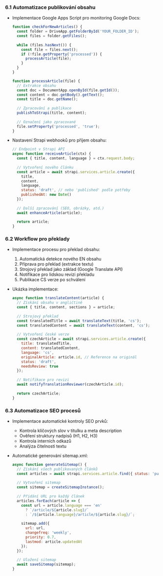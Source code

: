 ### 6.1 Automatizace publikování obsahu
- Implementace Google Apps Script pro monitoring Google Docs:
  ```javascript
  function checkForNewArticles() {
    const folder = DriveApp.getFolderById('YOUR_FOLDER_ID');
    const files = folder.getFiles();
    
    while (files.hasNext()) {
      const file = files.next();
      if (!file.getProperty('processed')) {
        processArticle(file);
      }
    }
  }
  
  function processArticle(file) {
    // Extrakce obsahu
    const doc = DocumentApp.openById(file.getId());
    const content = doc.getBody().getText();
    const title = doc.getName();
    
    // Zpracování a publikace
    publishToStrapi(title, content);
    
    // Označení jako zpracované
    file.setProperty('processed', 'true');
  }
  ```

- Nastavení Strapi webhooků pro příjem obsahu:
  ```javascript
  // Endpoint v Strapi API
  async function receiveArticle(ctx) {
    const { title, content, language } = ctx.request.body;
    
    // Vytvoření nového článku
    const article = await strapi.services.article.create({
      title,
      content,
      language,
      status: 'draft', // nebo 'published' podle potřeby
      publishedAt: new Date()
    });
    
    // Další zpracování (SEO, obrázky, atd.)
    await enhanceArticle(article);
    
    return article;
  }
  ```

### 6.2 Workflow pro překlady
- Implementace procesu pro překlad obsahu:
  1. Automatická detekce nového EN obsahu
  2. Příprava pro překlad (extrakce textu)
  3. Strojový překlad jako základ (Google Translate API)
  4. Notifikace pro lidskou revizi překladu
  5. Publikace CS verze po schválení

- Ukázka implementace:
  ```javascript
  async function translateContent(article) {
    // Získání obsahu v angličtině
    const { title, content, sections } = article;
    
    // Strojový překlad
    const translatedTitle = await translateText(title, 'cs');
    const translatedContent = await translateText(content, 'cs');
    
    // Vytvoření české verze
    const czechArticle = await strapi.services.article.create({
      title: translatedTitle,
      content: translatedContent,
      language: 'cs',
      originalArticle: article.id, // Reference na originál
      status: 'draft',
      needsReview: true
    });
    
    // Notifikace pro revizi
    await notifyTranslationReviewer(czechArticle.id);
    
    return czechArticle;
  }
  ```

### 6.3 Automatizace SEO procesů
- Implementace automatické kontroly SEO prvků:
  - Kontrola klíčových slov v titulku a meta description
  - Ověření struktury nadpisů (H1, H2, H3)
  - Kontrola interních odkazů
  - Analýza čitelnosti textu

- Automatické generování sitemap.xml:
  ```javascript
  async function generateSitemap() {
    // Získání všech publikovaných článků
    const articles = await strapi.services.article.find({ status: 'published' });
    
    // Vytvoření sitemap
    const sitemap = createSitemapInstance();
    
    // Přidání URL pro každý článek
    articles.forEach(article => {
      const url = article.language === 'en' 
        ? `/article/${article.slug}/` 
        : `/${article.language}/article/${article.slug}/`;
      
      sitemap.add({
        url: url,
        changefreq: 'weekly',
        priority: 0.7,
        lastmod: article.updatedAt
      });
    });
    
    // Uložení sitemap
    await saveSitemap(sitemap);
  }
  ```